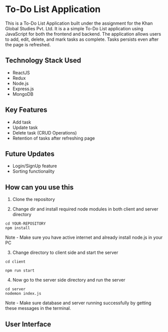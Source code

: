 # To-Do List Application
This is a To-Do List Application built under the assignment for the Khan Global Studies Pvt. Ltd. It is a a simple To-Do List application using JavaScript for both the
frontend and backend. The application allows users to add, edit, delete, and mark tasks as complete. Tasks persists even after the page is refreshed.

## Technology Stack Used
- ReactJS
- Redux
- Node.js
- Express.js
- MongoDB


## Key Features
- Add task 
- Update task
- Delete task (CRUD Operations)
- Retention of tasks after refreshing page

## Future Updates
- Login/SignUp feature
- Sorting functionality


## How can you use this

1. Clone the repository

2. Change dir and install required node modules in both client and server directory 
```
cd YOUR-REPOSITORY
npm install 
```
Note - Make sure you have active internet and already install node.js in your PC

3. Change directory to client side and start the server 

```
cd client
```
```
npm run start
```

4. Now go to the server side directory and run the server 

```
cd server
nodemon index.js
```
Note - Make sure database and server running successfully by getting these messages in the terminal. 


## User Interface